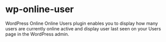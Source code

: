 # wp-online-user
WordPress Online Online Users plugin enables you to display how many users are currently online active and display user last seen on your Users page in the WordPress admin.

